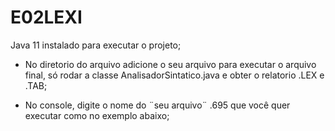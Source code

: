 # E02LEXI
 

Java 11 instalado para executar o projeto; 

- No diretorio do arquivo adicione o seu arquivo para executar o arquivo final, só
rodar a classe AnalisadorSintatico.java e obter o relatorio .LEX e .TAB;

- No console, digite o nome do ¨seu arquivo¨ .695 que você quer executar como
no exemplo abaixo;
